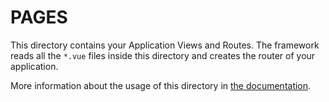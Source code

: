 # PAGES

This directory contains your Application Views and Routes. The framework reads all the `*.vue` files
inside this directory and creates the router of your application.

More information about the usage of this directory in
[the documentation](https://nuxtjs.org/guide/routing).
